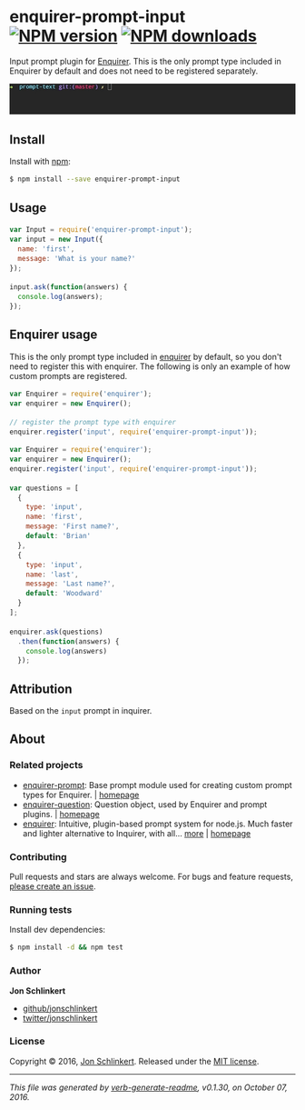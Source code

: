 # enquirer-prompt-input [![NPM version](https://img.shields.io/npm/v/enquirer-prompt-input.svg?style=flat)](https://www.npmjs.com/package/enquirer-prompt-input) [![NPM downloads](https://img.shields.io/npm/dm/enquirer-prompt-input.svg?style=flat)](https://npmjs.org/package/enquirer-prompt-input)

Input prompt plugin for [Enquirer](https://github.com/enquirer/enquirer). This is the only prompt type included in Enquirer by default and does not need to be registered separately.

![input prompt example](https://raw.githubusercontent.com/enquirer/enquirer-prompt-input/master/example.gif)

## Install

Install with [npm](https://www.npmjs.com/):

```sh
$ npm install --save enquirer-prompt-input
```

## Usage

```js
var Input = require('enquirer-prompt-input');
var input = new Input({
  name: 'first',
  message: 'What is your name?'
});

input.ask(function(answers) {
  console.log(answers);
});
```

## Enquirer usage

This is the only prompt type included in [enquirer](https://github.com/enquirer/enquirer) by default, so you don't need to register this with enquirer. The following is only an example of how custom prompts are registered.

```js
var Enquirer = require('enquirer');
var enquirer = new Enquirer();

// register the prompt type with enquirer
enquirer.register('input', require('enquirer-prompt-input'));
```

```js
var Enquirer = require('enquirer');
var enquirer = new Enquirer();
enquirer.register('input', require('enquirer-prompt-input'));

var questions = [
  {
    type: 'input',
    name: 'first',
    message: 'First name?',
    default: 'Brian'
  },
  {
    type: 'input',
    name: 'last',
    message: 'Last name?',
    default: 'Woodward'
  }
];

enquirer.ask(questions)
  .then(function(answers) {
    console.log(answers)
  });
```

## Attribution

Based on the `input` prompt in inquirer.

## About

### Related projects

* [enquirer-prompt](https://www.npmjs.com/package/enquirer-prompt): Base prompt module used for creating custom prompt types for Enquirer. | [homepage](https://github.com/jonschlinkert/enquirer-prompt "Base prompt module used for creating custom prompt types for Enquirer.")
* [enquirer-question](https://www.npmjs.com/package/enquirer-question): Question object, used by Enquirer and prompt plugins. | [homepage](https://github.com/enquirer/enquirer-question "Question object, used by Enquirer and prompt plugins.")
* [enquirer](https://www.npmjs.com/package/enquirer): Intuitive, plugin-based prompt system for node.js. Much faster and lighter alternative to Inquirer, with all… [more](https://github.com/enquirer/enquirer) | [homepage](https://github.com/enquirer/enquirer "Intuitive, plugin-based prompt system for node.js. Much faster and lighter alternative to Inquirer, with all the same prompt types and more, but without the bloat.")

### Contributing

Pull requests and stars are always welcome. For bugs and feature requests, [please create an issue](../../issues/new).

### Running tests

Install dev dependencies:

```sh
$ npm install -d && npm test
```

### Author

**Jon Schlinkert**

* [github/jonschlinkert](https://github.com/jonschlinkert)
* [twitter/jonschlinkert](http://twitter.com/jonschlinkert)

### License

Copyright © 2016, [Jon Schlinkert](https://github.com/jonschlinkert).
Released under the [MIT license](https://github.com/enquirer/enquirer-prompt-input/blob/master/LICENSE).

***

_This file was generated by [verb-generate-readme](https://github.com/verbose/verb-generate-readme), v0.1.30, on October 07, 2016._